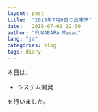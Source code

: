```yaml
---
layout: post
title:  "2015年7月9日の出来事"
date:   2015-07-09 22:00
author: "FUNABARA Masao"
lang: "ja"
categories: blog
tags: diary
---
```


本日は、

* システム開発

を行いました。
